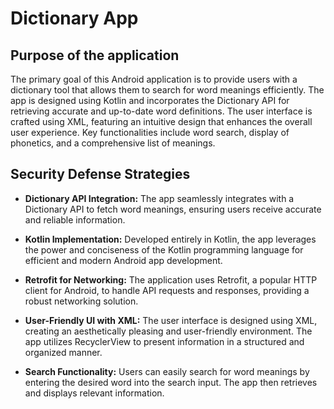 # Dictionary App

## Purpose of the application

The primary goal of this Android application is to provide users with a dictionary tool that allows them to search for word meanings efficiently. The app is designed using Kotlin and incorporates the Dictionary API for retrieving accurate and up-to-date word definitions. The user interface is crafted using XML, featuring an intuitive design that enhances the overall user experience. Key functionalities include word search, display of phonetics, and a comprehensive list of meanings.

## Security Defense Strategies

- **Dictionary API Integration:** The app seamlessly integrates with a Dictionary API to fetch word meanings, ensuring users receive accurate and reliable information.

- **Kotlin Implementation:** Developed entirely in Kotlin, the app leverages the power and conciseness of the Kotlin programming language for efficient and modern Android app development.

- **Retrofit for Networking:** The application uses Retrofit, a popular HTTP client for Android, to handle API requests and responses, providing a robust networking solution.

- **User-Friendly UI with XML:** The user interface is designed using XML, creating an aesthetically pleasing and user-friendly environment. The app utilizes RecyclerView to present information in a structured and organized manner.

- **Search Functionality:** Users can easily search for word meanings by entering the desired word into the search input. The app then retrieves and displays relevant information.
